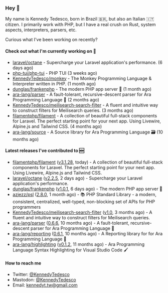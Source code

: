 ### Hey 👋

My name is Kennedy Tedesco, born in Brazil 🇧🇷, but also an Italian 🇮🇹 citizen. I primarily work with PHP, but I have a real crush on Rust, system aspects, interpreters, parsers, etc.

Curious what I've been working on recently?

#### Check out what I'm currently working on 🚀


- [laravel/octane](https://github.com/laravel/octane) - Supercharge your Laravel application&#39;s performance. (6 days ago)
- [php-tui/php-tui](https://github.com/php-tui/php-tui) - PHP TUI (3 weeks ago)
- [KennedyTedesco/monkey](https://github.com/KennedyTedesco/monkey) - The Monkey Programming Language &amp; Interpreter written in PHP. (1 month ago)
- [dunglas/frankenphp](https://github.com/dunglas/frankenphp) - The modern PHP app server 🧟 (1 month ago)
- [ara-lang/parser](https://github.com/ara-lang/parser) - A fault-tolerant, recursive-descent parser for Ara Programming Language 🌲 (2 months ago)
- [KennedyTedesco/meilisearch-search-filter](https://github.com/KennedyTedesco/meilisearch-search-filter) - A fluent and intuitive way to construct filters for Meilisearch queries. (3 months ago)
- [filamentphp/filament](https://github.com/filamentphp/filament) - A collection of beautiful full-stack components for Laravel. The perfect starting point for your next app. Using Livewire, Alpine.js and Tailwind CSS. (4 months ago)
- [ara-lang/source](https://github.com/ara-lang/source) - A Source library for Ara Programming Language 🗃 (10 months ago)

#### Latest releases I've contributed to 🆕


- [filamentphp/filament](https://github.com/filamentphp/filament) ([v3.1.28](https://github.com/filamentphp/filament/releases/tag/v3.1.28), today) - A collection of beautiful full-stack components for Laravel. The perfect starting point for your next app. Using Livewire, Alpine.js and Tailwind CSS.
- [laravel/octane](https://github.com/laravel/octane) ([v2.2.5](https://github.com/laravel/octane/releases/tag/v2.2.5), 2 days ago) - Supercharge your Laravel application&#39;s performance.
- [dunglas/frankenphp](https://github.com/dunglas/frankenphp) ([v1.0.1](https://github.com/dunglas/frankenphp/releases/tag/v1.0.1), 6 days ago) - The modern PHP app server 🧟
- [azjezz/psl](https://github.com/azjezz/psl) ([2.8.0](https://github.com/azjezz/psl/releases/tag/2.8.0), 1 month ago) - 📚 PHP Standard Library - a modern, consistent, centralized, well-typed, non-blocking set of APIs for PHP programmers
- [KennedyTedesco/meilisearch-search-filter](https://github.com/KennedyTedesco/meilisearch-search-filter) ([v1.0](https://github.com/KennedyTedesco/meilisearch-search-filter/releases/tag/v1.0), 3 months ago) - A fluent and intuitive way to construct filters for Meilisearch queries.
- [ara-lang/parser](https://github.com/ara-lang/parser) ([0.6.6](https://github.com/ara-lang/parser/releases/tag/0.6.6), 10 months ago) - A fault-tolerant, recursive-descent parser for Ara Programming Language 🌲
- [ara-lang/reporting](https://github.com/ara-lang/reporting) ([0.6.1](https://github.com/ara-lang/reporting/releases/tag/0.6.1), 10 months ago) - A Reporting library for for Ara Programming Language 📃
- [ara-lang/highlighting](https://github.com/ara-lang/highlighting) ([v0.1.2](https://github.com/ara-lang/highlighting/releases/tag/v0.1.2), 11 months ago) - Ara Programming Language Syntax Highlighting for Visual Studio Code 🖌

#### How to reach me

- Twitter: [@KennedyTedesco](https://twitter.com/KennedyTedesco)
- Mastodon: [@KennedyTedesco](https://fosstodon.org/@KennedyTedesco)
- Email: [kennedyt.tw@gmail.com](mailto://kennedyt.tw@gmail.com)
